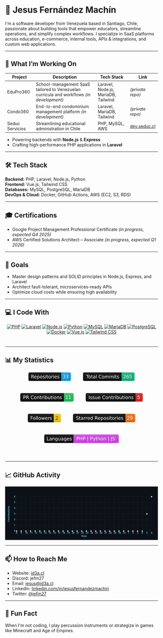 # 👋 Jesus Fernández Machín

I'm a software developer from Venezuela based in Santiago, Chile, passionate about building tools that empower educators, streamline operations, and simplify complex workflows. I specialize in SaaS platforms across education, e-commerce, internal tools, APIs & integrations, and custom web applications.

---

## 🚀 What I’m Working On

| Project         | Description                                                  | Tech Stack                    | Link                                 |
| --------------- | ------------------------------------------------------------ | ----------------------------- | ------------------------------------ |
| EduPro360       | School-management SaaS tailored to Venezuelan curricula and workflows _(in development)_ | Laravel, Node.js, MariaDB, Tailwind | *(private repo)* |
| Condo360        | End-to-end condominium management platform _(in development)_ | Laravel, MariaDB, Tailwind      | *(private repo)* |
| Seduc Servicios | Streamlining educational administration in Chile             | PHP, MySQL, AWS               | [dev.seduc.cl](https://dev.seduc.cl) |

- Powering backends with **Node.js** & **Express**  
- Crafting high-performance PHP applications in **Laravel**

---

## 🛠️ Tech Stack

**Backend:** PHP, Laravel, Node.js, Python  
**Frontend:** Vue.js, Tailwind CSS  
**Databases:** MySQL, PostgreSQL, MariaDB  
**DevOps & Cloud:** Docker, GitHub Actions, AWS (EC2, S3, RDS)

---

## 🎓 Certifications

- Google Project Management Professional Certificate _(in progress, expected Q4 2025)_  
- AWS Certified Solutions Architect – Associate _(in progress, expected Q1 2026)_

---

## 🎯 Goals

- Master design patterns and SOLID principles in Node.js, Express, and Laravel  
- Architect fault-tolerant, microservices-ready APIs  
- Optimize cloud costs while ensuring high availability

---

## 💻 I Code With

<div align="center" style="margin-bottom: 40px;">
  <a href="https://www.php.net/"><img src="https://img.shields.io/badge/PHP-8.3%2B-3B82F6?logo=php&logoColor=white&labelColor=101010" alt="PHP" /></a>
  <a href="https://laravel.com/"><img src="https://img.shields.io/badge/Laravel-11.x-F97316?logo=laravel&logoColor=white&labelColor=101010" alt="Laravel" /></a>
  <a href="https://nodejs.org/"><img src="https://img.shields.io/badge/Node.js-16.x-22C55E?logo=node.js&logoColor=white&labelColor=101010" alt="Node.js" /></a>
  <a href="https://www.python.org/"><img src="https://img.shields.io/badge/Python-3.x-3776AB?logo=python&logoColor=white&labelColor=101010" alt="Python" /></a>
  <a href="https://www.mysql.com/"><img src="https://img.shields.io/badge/MySQL-8.x-4479A1?logo=mysql&logoColor=white&labelColor=101010" alt="MySQL" /></a>
  <a href="https://mariadb.org/"><img src="https://img.shields.io/badge/MariaDB-10.x-003545?logo=mariadb&logoColor=white&labelColor=101010" alt="MariaDB" /></a>
  <a href="https://www.postgresql.org/"><img src="https://img.shields.io/badge/PostgreSQL-13.x-336791?logo=postgresql&logoColor=white&labelColor=101010" alt="PostgreSQL" /></a>
  <a href="https://www.docker.com/"><img src="https://img.shields.io/badge/Docker-24.x-2496ED?logo=docker&logoColor=white&labelColor=101010" alt="Docker" /></a>
  <a href="https://vuejs.org/"><img src="https://img.shields.io/badge/Vue.js-3.x-4FC08D?logo=vue.js&logoColor=white&labelColor=101010" alt="Vue.js" /></a>
  <a href="https://tailwindcss.com/"><img src="https://img.shields.io/badge/Tailwind_CSS-3.x-38B2AC?logo=tailwind-css&logoColor=white&labelColor=101010" alt="Tailwind CSS" /></a>
</div>

---

## 📊 My Statistics

<div align="center" style="display: flex; flex-wrap: wrap; justify-content: center; gap: 40px; margin-top: 20px; margin-bottom: 60px;">
  <img src="./badges/public-repos.svg" alt="Repositories" title="Repositories" style="height: 28px;" />
  <img src="./badges/total-commits.svg" alt="Total Commits" title="Total Commits" style="height: 28px;" />
  <img src="./badges/pr-contrib.svg" alt="PR Contributions" title="PR Contributions" style="height: 28px;" />
  <img src="./badges/issue-contrib.svg" alt="Issue Contributions" title="Issue Contributions" style="height: 28px;" />
  <img src="./badges/followers.svg" alt="Followers" title="Followers" style="height: 28px;" />
  <img src="./badges/starred.svg" alt="Starred Repositories" title="Starred Repositories" style="height: 28px;" />
  <img src="./badges/languages.svg" alt="Languages" title="Languages" style="height: 28px;" />
</div>

---

## 📈 GitHub Activity

<div align="center">
  <img src="./README-activity.svg" alt="GitHub Activity Graph" style="max-width: 100%; height: auto;" />
</div>

---

## 📫 How to Reach Me

- Website: [id3a.cl](https://id3a.cl)  
- Discord: jefm27  
- Email: [jesus@id3a.cl](mailto:jesus@id3a.cl)  
- LinkedIn: [linkedin.com/in/jesusfernandezmachin](https://www.linkedin.com/in/jesusfernandezmachin/)  
- Twitter: [@jefm27](https://x.com/jefm27)

---

## 🎵 Fun Fact

When I'm not coding, I play percussion instruments or strategize in games like Minecraft and Age of Empires.

